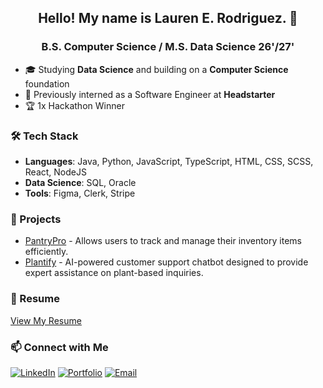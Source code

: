<div align="center">

## Hello! My name is Lauren E. Rodriguez. 👋

### B.S. Computer Science / M.S. Data Science 26'/27'

</div>

- 🎓 Studying **Data Science** and building on a **Computer Science** foundation
- 💼 Previously interned as a Software Engineer at **Headstarter**
- 🏆 1x Hackathon Winner

### 🛠 Tech Stack
- **Languages**: Java, Python, JavaScript, TypeScript, HTML, CSS, SCSS, React, NodeJS
- **Data Science**: SQL, Oracle
- **Tools**: Figma, Clerk, Stripe

### 🚀 Projects
- [PantryPro](https://github.com/1aur/Pantry-Pro) - Allows users to track and manage their inventory items efficiently.
- [Plantify](https://github.com/1aur/AI-Customer-Support) - AI-powered customer support chatbot designed to provide expert assistance on plant-based inquiries.

### 📄 Resume
[View My Resume](https://github.com/1aur/1aur/raw/main/Computer_Science_Resume_October_2024.pdf)

### 📫 Connect with Me
[![LinkedIn](https://img.shields.io/badge/LinkedIn-%230077B5.svg?style=for-the-badge&logo=linkedin&logoColor=white)](https://linkedin.com/in/laurenerodriguez)
[![Portfolio](https://img.shields.io/badge/Portfolio-%23FF5722.svg?style=for-the-badge&logo=Google-Chrome&logoColor=white)](https://laurenerodriguez.me)
[![Email](https://img.shields.io/badge/Email-D14836?style=for-the-badge&logo=gmail&logoColor=white)](mailto:lauren.rodriguez22@my.stjohns.edu)
